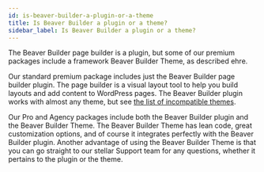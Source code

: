 ```yaml
---
id: is-beaver-builder-a-plugin-or-a-theme
title: Is Beaver Builder a plugin or a theme?
sidebar_label: Is Beaver Builder a plugin or a theme?
---
```


The Beaver Builder page builder is a plugin, but some of our premium packages include a framework Beaver Builder Theme, as described ehre.

Our standard premium package includes just the Beaver Builder page builder plugin. The page builder
is a visual layout tool to help you build layouts and add
content to WordPress pages. The Beaver Builder plugin works with almost any
theme, but see [the list of incompatible themes](/beaver-builder/troubleshooting/debugging/known-beaver-builder-incompatibilities#themes.md).

Our Pro and Agency packages include both the Beaver Builder plugin and the
Beaver Builder Theme. The Beaver Builder Theme has lean code, great
customization options, and of course it integrates perfectly with the Beaver
Builder plugin. Another advantage of using the Beaver Builder Theme is that you can go straight to our stellar Support team for any questions, whether it pertains to the plugin or the theme.